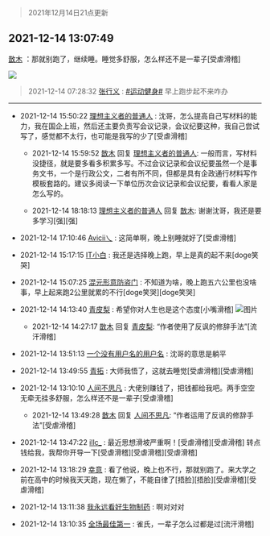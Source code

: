 > 2021年12月14日21点更新
<link rel="stylesheet" href="https://cdn.jsdelivr.net/gh/taotie6/sampleJSON@main/css/photo_show.css">
<meta name="referrer" content="no-referrer" />


 ## 2021-12-14 13:07:49 

 [㪚木](https://www.coolapk.com/feed/32119561?shareKey=NTRlOWMwZjZkYzIxNjFiODQxNTE~) ：那就别跑了，继续睡。睡觉多舒服，怎么样还不是一辈子[受虐滑稽] 

<div class="album">
<img class="img-item" src="https://image.coolapk.com/feed/2018/1217/07/1081091_1545003920_5732@216x196.gif" />
</div>

> 2021-12-14 07:28:32 
> [张行义](https://www.coolapk.com/feed/32113556?shareKey=NDYxMzdjZmRhMjQ0NjFiODQxNTE~) : <a class="feed-link-tag" href="/t/运动健身?type=0">#运动健身#</a> 早上跑步起不来咋办 

 ------- 

- 2021-12-14 15:50:22 [理想主义者的普通人](uid=1708330) : 沈哥，怎么提高自己写材料的能力，我在国企上班，然后还主要负责写会议记录，会议纪要这种，我自己尝试写了，感觉都不太行，也可能是我写的少了[受虐滑稽] 

    - 2021-12-14 15:59:52 [㪚木](uid=1081091) 回复 [理想主义者的普通人](uid=1708330): 一般而言，写材料没捷径，就是要多看多积累多写。不过会议记录和会议纪要虽然一个是事务文书，一个是行政公文，二者有所不同，但都是具有企政通行材料写作模板套路的。建议多阅读一下单位历次会议记录和会议纪要，看看人家是怎么写的。 

    - 2021-12-14 18:18:13 [理想主义者的普通人](uid=1708330) 回复 [㪚木](uid=1081091): 谢谢沈哥，我还是要多学习[强][强] 

- 2021-12-14 17:10:46 [Avicii乀](uid=2068349) : 这简单啊，晚上别睡就好了[受虐滑稽] 

- 2021-12-14 15:17:15 [IT小白](uid=1002886) : 我还是选择晚上跑，早上是真的起不来[doge笑哭] 

- 2021-12-14 15:07:25 [混元形意防盗门](uid=1145819) : 不知道为啥，晚上跑五六公里也没啥事，早上起来跑2公里就累的不行[doge笑哭][doge笑哭] 

- 2021-12-14 14:13:40 [青皮梨](uid=1109281) : 希望你对人生也是这个态度[小嘴滑稽] ![图片](https://image.coolapk.com/feed/2021/1126/11/1109281_8d711792_7449_6433_796@824x960.jpeg)

    - 2021-12-14 14:27:17 [㪚木](uid=1081091) 回复 [青皮梨](uid=1109281): “作者使用了反讽的修辞手法”[流汗滑稽] 

- 2021-12-14 13:51:13 [一个没有用户名的用户名](uid=1314924) : 沈哥的意思是躺平 

- 2021-12-14 13:49:55 [青拓](uid=1255788) : 大师我悟了，这就去睡觉[受虐滑稽][受虐滑稽] 

- 2021-12-14 13:10:10 [人间不思凡](uid=2080265) : 大佬别赚钱了，把钱都给我吧。两手空空无牵无挂多舒服，怎么样还不是一辈子[受虐滑稽] 

    - 2021-12-14 13:49:28 [㪚木](uid=1081091) 回复 [人间不思凡](uid=2080265): “作者运用了反讽的修辞手法”[受虐滑稽] 

- 2021-12-14 13:47:22 [illc_](uid=3010182) : 最近思想滑坡严重啊！[受虐滑稽][受虐滑稽]
转点钱给我，我帮你开导一下[受虐滑稽][受虐滑稽][受虐滑稽] 

- 2021-12-14 13:18:29 [幸意](uid=10645435) : 看了他说，晚上也不行，那就别跑了。来大学之前在高中的时候我天天跑，现在懒了，不能自律了[捂脸][捂脸][受虐滑稽][受虐滑稽] 

- 2021-12-14 13:11:38 [我永远看好生物制药](uid=3331493) : 啊对对对 

- 2021-12-14 13:10:35 [全场最佳第一](uid=4858822) : 雀氏，一辈子怎么过都是过[流汗滑稽] 

